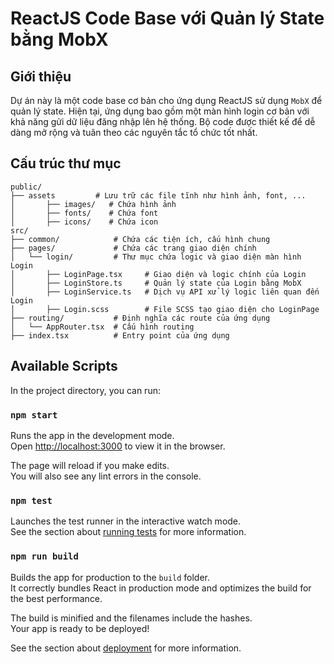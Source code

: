 # ReactJS Code Base với Quản lý State bằng MobX

## Giới thiệu

Dự án này là một code base cơ bản cho ứng dụng ReactJS sử dụng `MobX` để quản lý state. Hiện tại, ứng dụng bao gồm một màn hình login cơ bản với khả năng gửi dữ liệu đăng nhập lên hệ thống. Bộ code được thiết kế để dễ dàng mở rộng và tuân theo các nguyên tắc tổ chức tốt nhất.

## Cấu trúc thư mục

```plaintext
public/
├── assets         # Lưu trữ các file tĩnh như hình ảnh, font, ...
│       ├── images/   # Chứa hình ảnh
│       ├── fonts/    # Chứa font
│       ├── icons/    # Chứa icon
src/
├── common/            # Chứa các tiện ích, cấu hình chung
├── pages/             # Chứa các trang giao diện chính
│   └── login/         # Thư mục chứa logic và giao diện màn hình Login
│       ├── LoginPage.tsx     # Giao diện và logic chính của Login
│       ├── LoginStore.ts     # Quản lý state của Login bằng MobX
│       ├── LoginService.ts   # Dịch vụ API xử lý logic liên quan đến Login
│       ├── Login.scss        # File SCSS tạo giao diện cho LoginPage
├── routing/           # Định nghĩa các route của ứng dụng
│   └── AppRouter.tsx  # Cấu hình routing
├── index.tsx          # Entry point của ứng dụng

```
## Available Scripts

In the project directory, you can run:

### `npm start`

Runs the app in the development mode.\
Open [http://localhost:3000](http://localhost:3000) to view it in the browser.

The page will reload if you make edits.\
You will also see any lint errors in the console.

### `npm test`

Launches the test runner in the interactive watch mode.\
See the section about [running tests](https://facebook.github.io/create-react-app/docs/running-tests) for more information.

### `npm run build`

Builds the app for production to the `build` folder.\
It correctly bundles React in production mode and optimizes the build for the best performance.

The build is minified and the filenames include the hashes.\
Your app is ready to be deployed!

See the section about [deployment](https://facebook.github.io/create-react-app/docs/deployment) for more information.


